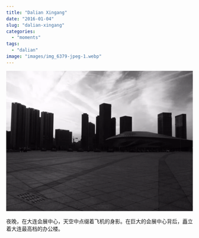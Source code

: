 ```yaml
---
title: "Dalian Xingang"
date: "2016-01-04"
slug: "dalian-xingang"
categories: 
  - "moments"
tags: 
  - "dalian"
image: "images/img_6379-jpeg-1.webp"
---
```


![](images/img_6379-1024x768.webp)

夜晚，在大连会展中心，天空中点缀着飞机的身影。在巨大的会展中心背后，矗立着大连最高档的办公楼。
